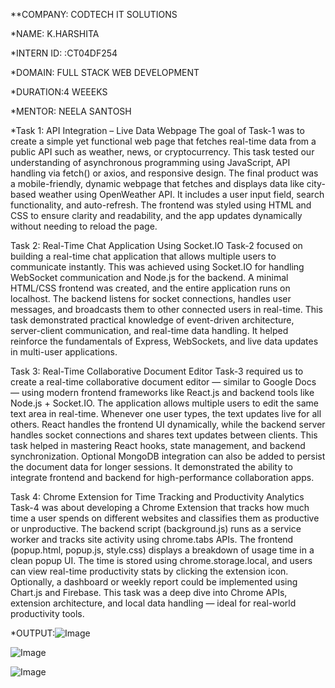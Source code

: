 **COMPANY: CODTECH IT SOLUTIONS

*NAME: K.HARSHITA 

*INTERN ID: :CT04DF254

*DOMAIN: FULL STACK WEB DEVELOPMENT 

*DURATION:4 WEEEKS

*MENTOR: NEELA SANTOSH

*Task 1: API Integration – Live Data Webpage
The goal of Task-1 was to create a simple yet functional web page that fetches real-time data from a public API such as weather, news, or cryptocurrency. This task tested our understanding of asynchronous programming using JavaScript, API handling via fetch() or axios, and responsive design. The final product was a mobile-friendly, dynamic webpage that fetches and displays data like city-based weather using OpenWeather API. It includes a user input field, search functionality, and auto-refresh. The frontend was styled using HTML and CSS to ensure clarity and readability, and the app updates dynamically without needing to reload the page.

Task 2: Real-Time Chat Application Using Socket.IO
Task-2 focused on building a real-time chat application that allows multiple users to communicate instantly. This was achieved using Socket.IO for handling WebSocket communication and Node.js for the backend. A minimal HTML/CSS frontend was created, and the entire application runs on localhost. The backend listens for socket connections, handles user messages, and broadcasts them to other connected users in real-time. This task demonstrated practical knowledge of event-driven architecture, server-client communication, and real-time data handling. It helped reinforce the fundamentals of Express, WebSockets, and live data updates in multi-user applications.

Task 3: Real-Time Collaborative Document Editor
Task-3 required us to create a real-time collaborative document editor — similar to Google Docs — using modern frontend frameworks like React.js and backend tools like Node.js + Socket.IO. The application allows multiple users to edit the same text area in real-time. Whenever one user types, the text updates live for all others. React handles the frontend UI dynamically, while the backend server handles socket connections and shares text updates between clients. This task helped in mastering React hooks, state management, and backend synchronization. Optional MongoDB integration can also be added to persist the document data for longer sessions. It demonstrated the ability to integrate frontend and backend for high-performance collaboration apps.

Task 4: Chrome Extension for Time Tracking and Productivity Analytics
Task-4 was about developing a Chrome Extension that tracks how much time a user spends on different websites and classifies them as productive or unproductive. The backend script (background.js) runs as a service worker and tracks site activity using chrome.tabs APIs. The frontend (popup.html, popup.js, style.css) displays a breakdown of usage time in a clean popup UI. The time is stored using chrome.storage.local, and users can view real-time productivity stats by clicking the extension icon. Optionally, a dashboard or weekly report could be implemented using Chart.js and Firebase. This task was a deep dive into Chrome APIs, extension architecture, and local data handling — ideal for real-world productivity tools.

*OUTPUT:![Image](https://github.com/user-attachments/assets/df3ca892-6b97-4de0-8b34-2769ded0ba47)

![Image](https://github.com/user-attachments/assets/82aab277-1ffc-49e6-b718-15fb2309b5de)

![Image](https://github.com/user-attachments/assets/13145a4c-ae78-4d05-a3c1-2dafebe8ac4a)
